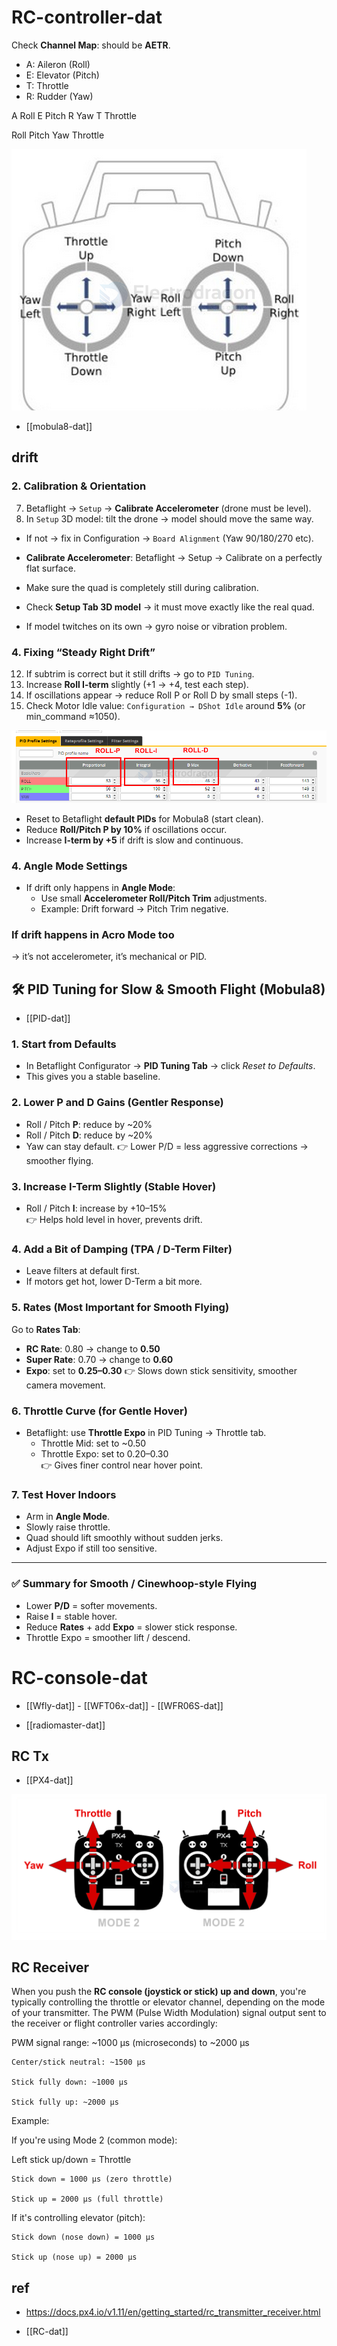 
# RC-controller-dat

Check **Channel Map**: should be **AETR**.

- A: Aileron (Roll)
- E: Elevator (Pitch)
- T: Throttle
- R: Rudder (Yaw)

A Roll E Pitch R Yaw T Throttle

Roll Pitch Yaw Throttle

![](2025-09-03-12-17-19.png)



- [[mobula8-dat]]



## drift 

### 2. Calibration & Orientation

7. Betaflight → `Setup` → **Calibrate Accelerometer** (drone must be level).  
8. In `Setup` 3D model: tilt the drone → model should move the same way.  
- If not → fix in Configuration → `Board Alignment` (Yaw 90/180/270 etc).   


- **Calibrate Accelerometer**: Betaflight → Setup → Calibrate on a perfectly flat surface.
- Make sure the quad is completely still during calibration.
- Check **Setup Tab 3D model** → it must move exactly like the real quad.
- If model twitches on its own → gyro noise or vibration problem.

### 4. Fixing “Steady Right Drift”

12. If subtrim is correct but it still drifts → go to `PID Tuning`.  
13. Increase **Roll I-term** slightly (+1 → +4, test each step).  
14. If oscillations appear → reduce Roll P or Roll D by small steps (-1).  
15. Check Motor Idle value: `Configuration → DShot Idle` around **5%** (or min_command ≈1050).

![](2025-09-03-12-23-28.png)

- Reset to Betaflight **default PIDs** for Mobula8 (start clean).
- Reduce **Roll/Pitch P by 10%** if oscillations occur.
- Increase **I-term by +5** if drift is slow and continuous.


### 4. Angle Mode Settings
- If drift only happens in **Angle Mode**:
  - Use small **Accelerometer Roll/Pitch Trim** adjustments.  
  - Example: Drift forward → Pitch Trim negative.

### If drift happens in **Acro Mode too** 

→ it’s not accelerometer, it’s mechanical or PID.



## 🛠️ PID Tuning for Slow & Smooth Flight (Mobula8)

- [[PID-dat]]

### 1. Start from Defaults
- In Betaflight Configurator → **PID Tuning Tab** → click *Reset to Defaults*.
- This gives you a stable baseline.

### 2. Lower P and D Gains (Gentler Response)
- Roll / Pitch **P**: reduce by ~20%
- Roll / Pitch **D**: reduce by ~20%
- Yaw can stay default.
👉 Lower P/D = less aggressive corrections → smoother flying.

### 3. Increase I-Term Slightly (Stable Hover)
- Roll / Pitch **I**: increase by +10–15%  
👉 Helps hold level in hover, prevents drift.

### 4. Add a Bit of Damping (TPA / D-Term Filter)
- Leave filters at default first.  
- If motors get hot, lower D-Term a bit more.



### 5. Rates (Most Important for Smooth Flying)
Go to **Rates Tab**:
- **RC Rate**: 0.80 → change to **0.50**
- **Super Rate**: 0.70 → change to **0.60**
- **Expo**: set to **0.25–0.30**
👉 Slows down stick sensitivity, smoother camera movement.

### 6. Throttle Curve (for Gentle Hover)
- Betaflight: use **Throttle Expo** in PID Tuning → Throttle tab.  
  - Throttle Mid: set to ~0.50  
  - Throttle Expo: set to 0.20–0.30  
👉 Gives finer control near hover point.

### 7. Test Hover Indoors
- Arm in **Angle Mode**.  
- Slowly raise throttle.  
- Quad should lift smoothly without sudden jerks.  
- Adjust Expo if still too sensitive.

---
### ✅ Summary for Smooth / Cinewhoop-style Flying
- Lower **P/D** = softer movements.  
- Raise **I** = stable hover.  
- Reduce **Rates** + add **Expo** = slower stick response.  
- Throttle Expo = smoother lift / descend.  





# RC-console-dat

- [[Wfly-dat]] - [[WFT06x-dat]] - [[WFR06S-dat]]


- [[radiomaster-dat]]



## RC Tx 

- [[PX4-dat]] 

![](2025-05-23-16-14-35.png)



## RC Receiver 

When you push the **RC console (joystick or stick) up and down**, you're typically controlling the throttle or elevator channel, depending on the mode of your transmitter. The PWM (Pulse Width Modulation) signal output sent to the receiver or flight controller varies accordingly:

PWM signal range: ~1000 µs (microseconds) to ~2000 µs

    Center/stick neutral: ~1500 µs

    Stick fully down: ~1000 µs

    Stick fully up: ~2000 µs

Example:

If you're using Mode 2 (common mode):

Left stick up/down = Throttle

    Stick down = 1000 µs (zero throttle)

    Stick up = 2000 µs (full throttle)

If it's controlling elevator (pitch):

    Stick down (nose down) = 1000 µs

    Stick up (nose up) = 2000 µs



## ref 

- https://docs.px4.io/v1.11/en/getting_started/rc_transmitter_receiver.html

- [[RC-dat]]